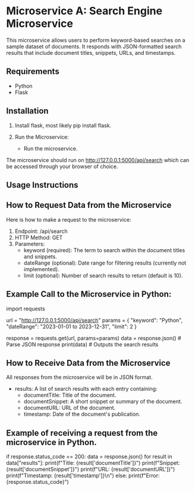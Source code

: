 Microservice A: Search Engine Microservice
==========================================

This microservice allows users to perform keyword-based searches on a sample dataset of documents. It responds with JSON-formatted search results that include document titles, snippets, URLs, and timestamps.

Requirements
------------
- Python
- Flask

Installation
------------
1. Install flask, most likely pip install flask.

2. Run the Microservice:
   - Run the microservice.

The microservice should run on http://127.0.0.1:5000/api/search which can be accessed through your browser of choice.

Usage Instructions
------------------
How to Request Data from the Microservice
------------------------------------
Here is how to make a request to the microservice:

1. Endpoint: /api/search
2. HTTP Method: GET
3. Parameters:
   - keyword (required): The term to search within the document titles and snippets.
   - dateRange (optional): Date range for filtering results (currently not implemented).
   - limit (optional): Number of search results to return (default is 10).

Example Call to the Microservice in Python:
-------------------------
import requests

url = "http://127.0.0.1:5000/api/search"
params = {
    "keyword": "Python",
    "dateRange": "2023-01-01 to 2023-12-31",
    "limit": 2
}

response = requests.get(url, params=params)
data = response.json()  # Parse JSON response
print(data)  # Outputs the search results

How to Receive Data from the Microservice
------------------------------------
All responses from the microservice will be in JSON format.
- results: A list of search results with each entry containing:
  - documentTitle: Title of the document.
  - documentSnippet: A short snippet or summary of the document.
  - documentURL: URL of the document.
  - timestamp: Date of the document's publication.

Example of receiving a request from the microservice in Python.
----------------------------------------
if response.status_code == 200:
    data = response.json()
    for result in data["results"]:
        print(f"Title: {result['documentTitle']}")
        print(f"Snippet: {result['documentSnippet']}")
        print(f"URL: {result['documentURL']}")
        print(f"Timestamp: {result['timestamp']}\n")
else:
    print(f"Error: {response.status_code}")
